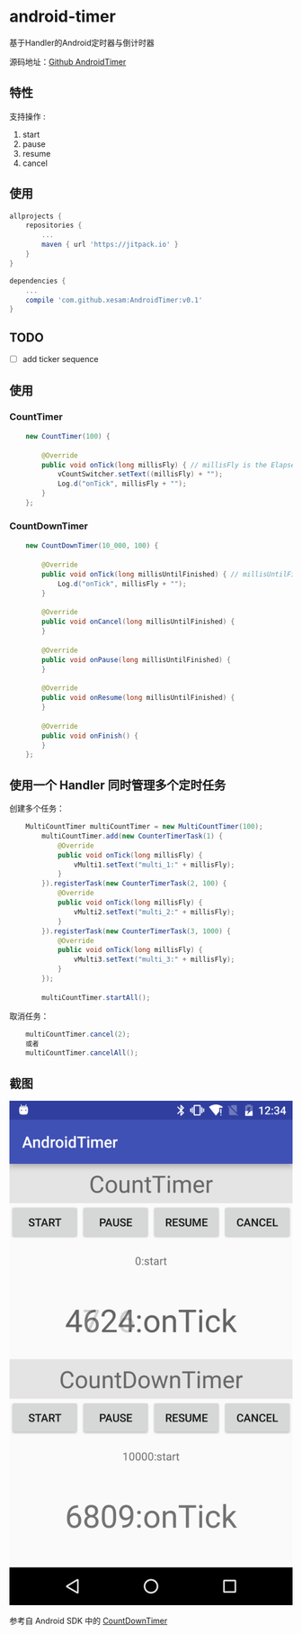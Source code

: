 # android-timer

基于Handler的Android定时器与倒计时器

源码地址：[Github AndroidTimer]( https://github.com/xesam/AndroidTimer)


## 特性

支持操作 :

1. start
1. pause
1. resume
1. cancel

## 使用

```gradle
allprojects {
    repositories {
        ...
        maven { url 'https://jitpack.io' }
    }
}
```

```gradle
dependencies {
    ...
    compile 'com.github.xesam:AndroidTimer:v0.1'
}
```

## TODO
- [ ] add ticker sequence

## 使用

### CountTimer

```java
    new CountTimer(100) {

        @Override
        public void onTick(long millisFly) { // millisFly is the Elapsed time at *Running State*
            vCountSwitcher.setText((millisFly) + "");
            Log.d("onTick", millisFly + "");
        }
    };
```

### CountDownTimer

```java
    new CountDownTimer(10_000, 100) {

        @Override
        public void onTick(long millisUntilFinished) { // millisUntilFinished is the left time at *Running State*
            Log.d("onTick", millisFly + "");
        }

        @Override
        public void onCancel(long millisUntilFinished) {
        }

        @Override
        public void onPause(long millisUntilFinished) {
        }

        @Override
        public void onResume(long millisUntilFinished) {
        }

        @Override
        public void onFinish() {
        }
    };
```

## 使用一个 Handler 同时管理多个定时任务

创建多个任务：

```java
    MultiCountTimer multiCountTimer = new MultiCountTimer(100);
        multiCountTimer.add(new CounterTimerTask(1) {
            @Override
            public void onTick(long millisFly) {
                vMulti1.setText("multi_1:" + millisFly);
            }
        }).registerTask(new CounterTimerTask(2, 100) {
            @Override
            public void onTick(long millisFly) {
                vMulti2.setText("multi_2:" + millisFly);
            }
        }).registerTask(new CounterTimerTask(3, 1000) {
            @Override
            public void onTick(long millisFly) {
                vMulti3.setText("multi_3:" + millisFly);
            }
        });

        multiCountTimer.startAll();
```

取消任务：

```java
    multiCountTimer.cancel(2);
    或者
    multiCountTimer.cancelAll();
```

## 截图

![timer](./timer.png)


参考自 Android SDK 中的 [CountDownTimer](http://developer.android.com/reference/android/os/CountDownTimer.html)